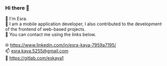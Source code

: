 ### Hi there 👋

<!--
**eskaya/eskaya** is a ✨ _special_ ✨ repository because its `README.md` (this file) appears on your GitHub profile.

Here are some ideas to get you started:

- 🔭 I’m currently working on ...
- 🌱 I’m currently learning ...
- 👯 I’m looking to collaborate on ...
- 🤔 I’m looking for help with ...
- 💬 Ask me about ...
- 📫 How to reach me: ...
- 😄 Pronouns: ...
- ⚡ Fun fact: ...
-->



💫 I'm Esra.<br>🔭 I am a mobile application developer, I also contributed to the development of the frontend of web-based projects.<br>💬 You can contact me using the links below.<br><br>🌐 https://www.linkedin.com/in/esra-kaya-7959a7195/<br>📫 esra.kaya.5255@gmail.com<br> 🌱 https://gitlab.com/eskaya1

